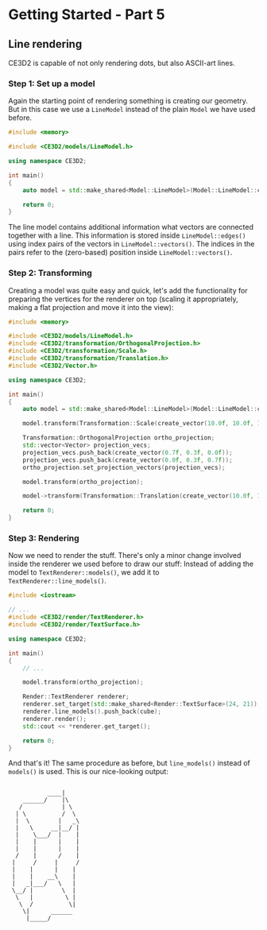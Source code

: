 # Getting Started - Part 5

## Line rendering

CE3D2 is capable of not only rendering dots, but also ASCII-art lines.

### Step 1: Set up a model

Again the starting point of rendering something is creating our geometry. But
in this case we use a `LineModel` instead of the plain `Model` we have used
before.

```cpp
#include <memory>

#include <CE3D2/models/LineModel.h>

using namespace CE3D2;

int main()
{
    auto model = std::make_shared<Model::LineModel>(Model::LineModel::cube());

    return 0;
}
```

The line model contains additional information what vectors are connected
together with a line. This information is stored inside
`LineModel::edges()` using index pairs of the vectors in
`LineModel::vectors()`. The indices in the pairs refer to the (zero-based)
position inside `LineModel::vectors()`.

### Step 2: Transforming

Creating a model was quite easy and quick, let's add the functionality for
preparing the vertices for the renderer on top (scaling it appropriately, making
a flat projection and move it into the view):

```cpp
#include <memory>

#include <CE3D2/models/LineModel.h>
#include <CE3D2/transformation/OrthogonalProjection.h>
#include <CE3D2/transformation/Scale.h>
#include <CE3D2/transformation/Translation.h>
#include <CE3D2/Vector.h>

using namespace CE3D2;

int main()
{
    auto model = std::make_shared<Model::LineModel>(Model::LineModel::cube());

    model.transform(Transformation::Scale(create_vector(10.0f, 10.0f, 10.0f)));

    Transformation::OrthogonalProjection ortho_projection;
    std::vector<Vector> projection_vecs;
    projection_vecs.push_back(create_vector(0.7f, 0.3f, 0.0f));
    projection_vecs.push_back(create_vector(0.0f, 0.3f, 0.7f));
    ortho_projection.set_projection_vectors(projection_vecs);

    model.transform(ortho_projection);

    model->transform(Transformation::Translation(create_vector(10.0f, 10.0f)));

    return 0;
}
```

### Step 3: Rendering

Now we need to render the stuff. There's only a minor change involved inside the
renderer we used before to draw our stuff: Instead of adding the model to
`TextRenderer::models()`, we add it to `TextRenderer::line_models()`.

```cpp
#include <iostream>

// ...
#include <CE3D2/render/TextRenderer.h>
#include <CE3D2/render/TextSurface.h>

using namespace CE3D2;

int main()
{
    // ...

    model.transform(ortho_projection);

    Render::TextRenderer renderer;
    renderer.set_target(std::make_shared<Render::TextSurface>(24, 21));
    renderer.line_models().push_back(cube);
    renderer.render();
    std::cout << *renderer.get_target();

    return 0;
}
```

And that's it! The same procedure as before, but `line_models()` instead of
`models()` is used. This is our nice-looking output:

```

           ____|
    ______/    |\
   /           | \
  | \          /  \
  |  \        |   _\
  |   \     __|__/ |
  |    \___/  |    |
  |    |      |    |
  |    |      |    |
  /    |      /    |
 |     /     |     /
 |    |      |    |
 |    |    __\    |
 |   _|___/   \   |
 \__/ |        \  |
  \   |         \ |
   \  /          \|
    \|      ______
     |_____/


```
